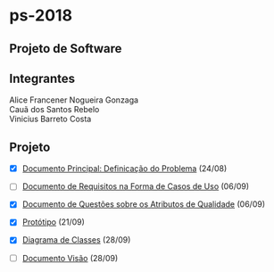# ps-2018

## Projeto de Software

## Integrantes

Alice Francener Nogueira Gonzaga  
Cauã dos Santos Rebelo  
Vinicius Barreto Costa  

## Projeto

- [x] [Documento Principal: Definicação do Problema](1-gestao/definicao-problema.pdf) (24/08)

- [ ] [Documento de Requisitos na Forma de Casos de Uso](2-analise/modelo-descricao-caso-uso.odt) (06/09)

- [x] [Documento de Questões sobre os Atributos de Qualidade](1-gestao/questoes-atributos-qualidade.pdf) (06/09)

- [x] [Protótipo](3-projeto/prototipo) (21/09)

- [x] [Diagrama de Classes](2-analise) (28/09)
 
- [ ] [Documento Visão](2-analise/template-documento-visao-sistema.docx) (28/09)

